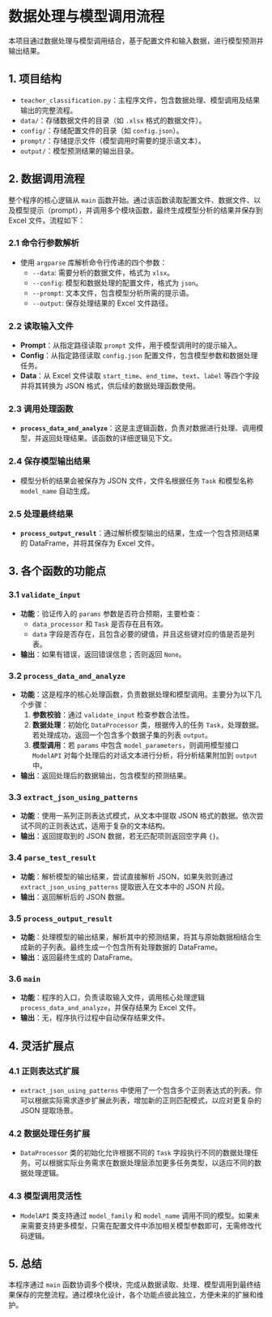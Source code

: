 
# 数据处理与模型调用流程

本项目通过数据处理与模型调用结合，基于配置文件和输入数据，进行模型预测并输出结果。

## 1. 项目结构

- `teacher_classification.py`：主程序文件，包含数据处理、模型调用及结果输出的完整流程。
- `data/`：存储数据文件的目录（如 `.xlsx` 格式的数据文件）。
- `config/`：存储配置文件的目录（如 `config.json`）。
- `prompt/`：存储提示文件（模型调用时需要的提示语文本）。
- `output/`：模型预测结果的输出目录。

## 2. 数据调用流程

整个程序的核心逻辑从 `main` 函数开始。通过该函数读取配置文件、数据文件、以及模型提示（prompt），并调用多个模块函数，最终生成模型分析的结果并保存到 Excel 文件。流程如下：

### 2.1 命令行参数解析
- 使用 `argparse` 库解析命令行传递的四个参数：
  - `--data`: 需要分析的数据文件，格式为 `xlsx`。
  - `--config`: 模型和数据处理的配置文件，格式为 `json`。
  - `--prompt`: 文本文件，包含模型分析所需的提示语。
  - `--output`: 保存处理结果的 Excel 文件路径。

### 2.2 读取输入文件
- **Prompt**：从指定路径读取 `prompt` 文件，用于模型调用时的提示输入。
- **Config**：从指定路径读取 `config.json` 配置文件，包含模型参数和数据处理任务。
- **Data**：从 Excel 文件读取 `start_time`、`end_time`、`text`、`label` 等四个字段并将其转换为 JSON 格式，供后续的数据处理函数使用。

### 2.3 调用处理函数
- **`process_data_and_analyze`**：这是主逻辑函数，负责对数据进行处理、调用模型，并返回处理结果。该函数的详细逻辑见下文。

### 2.4 保存模型输出结果
- 模型分析的结果会被保存为 JSON 文件，文件名根据任务 `Task` 和模型名称 `model_name` 自动生成。

### 2.5 处理最终结果
- **`process_output_result`**：通过解析模型输出的结果，生成一个包含预测结果的 DataFrame，并将其保存为 Excel 文件。

## 3. 各个函数的功能点

### 3.1 `validate_input`
- **功能**：验证传入的 `params` 参数是否符合预期，主要检查：
  - `data_processor` 和 `Task` 是否存在且有效。
  - `data` 字段是否存在，且包含必要的键值，并且这些键对应的值是否是列表。
- **输出**：如果有错误，返回错误信息；否则返回 `None`。

### 3.2 `process_data_and_analyze`
- **功能**：这是程序的核心处理函数，负责数据处理和模型调用。主要分为以下几个步骤：
  1. **参数校验**：通过 `validate_input` 检查参数合法性。
  2. **数据处理**：初始化 `DataProcessor` 类，根据传入的任务 `Task`，处理数据。若处理成功，返回一个包含多个数据子集的列表 `output`。
  3. **模型调用**：若 `params` 中包含 `model_parameters`，则调用模型接口 `ModelAPI` 对每个处理后的对话文本进行分析，将分析结果附加到 `output` 中。
- **输出**：返回处理后的数据输出，包含模型的预测结果。

### 3.3 `extract_json_using_patterns`
- **功能**：使用一系列正则表达式模式，从文本中提取 JSON 格式的数据。依次尝试不同的正则表达式，适用于复杂的文本结构。
- **输出**：返回提取到的 JSON 数据，若无匹配项则返回空字典 `{}`。

### 3.4 `parse_test_result`
- **功能**：解析模型的输出结果，尝试直接解析 JSON，如果失败则通过 `extract_json_using_patterns` 提取嵌入在文本中的 JSON 片段。
- **输出**：返回解析后的 JSON 数据。

### 3.5 `process_output_result`
- **功能**：处理模型的输出结果，解析其中的预测结果，将其与原始数据相结合生成新的子列表。最终生成一个包含所有处理数据的 DataFrame。
- **输出**：返回最终生成的 DataFrame。

### 3.6 `main`
- **功能**：程序的入口，负责读取输入文件，调用核心处理逻辑 `process_data_and_analyze`，并保存结果为 Excel 文件。
- **输出**：无，程序执行过程中自动保存结果文件。

## 4. 灵活扩展点

### 4.1 正则表达式扩展
- `extract_json_using_patterns` 中使用了一个包含多个正则表达式的列表。你可以根据实际需求逐步扩展此列表，增加新的正则匹配模式，以应对更复杂的 JSON 提取场景。

### 4.2 数据处理任务扩展
- `DataProcessor` 类的初始化允许根据不同的 `Task` 字段执行不同的数据处理任务。可以根据实际业务需求在数据处理层添加更多任务类型，以适应不同的数据处理逻辑。

### 4.3 模型调用灵活性
- `ModelAPI` 类支持通过 `model_family` 和 `model_name` 调用不同的模型。如果未来需要支持更多模型，只需在配置文件中添加相关模型参数即可，无需修改代码逻辑。

## 5. 总结

本程序通过 `main` 函数协调多个模块，完成从数据读取、处理、模型调用到最终结果保存的完整流程。通过模块化设计，各个功能点彼此独立，方便未来的扩展和维护。
